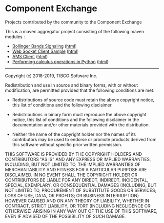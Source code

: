 # Component Exchange

Projects contributed by the community to the Component Exchange

This is a maven aggregator project consisting of the following maven modules :

* [Bollinger Bands Signaling](BollingerBandsSignaling/src/site/markdown/index.md) ([html](https://tibcosoftware.github.io/tibco-streaming-samples/10.5.0-SNAPSHOT/component-exchange/BollingerBandsSignaling/))
* [Web Socket Client Sample](WebSocketClientSample/src/site/markdown/index.md) ([html](https://tibcosoftware.github.io/tibco-streaming-samples/10.5.0-SNAPSHOT/component-exchange/WebSocketClientSample/))
* [AMS Client](ams-client/src/site/markdown/index.md) ([html](https://tibcosoftware.github.io/tibco-streaming-samples/10.5.0-SNAPSHOT/component-exchange/ams-client/))
* [Performing calculus operations in Python](python/src/site/markdown/index.md) ([html](https://tibcosoftware.github.io/tibco-streaming-samples/10.5.0-SNAPSHOT/component-exchange/python/))

---
Copyright (c) 2018-2019, TIBCO Software Inc.

Redistribution and use in source and binary forms, with or without
modification, are permitted provided that the following conditions are met:

* Redistributions of source code must retain the above copyright notice, this
  list of conditions and the following disclaimer.

* Redistributions in binary form must reproduce the above copyright notice,
  this list of conditions and the following disclaimer in the documentation
  and/or other materials provided with the distribution.

* Neither the name of the copyright holder nor the names of its
  contributors may be used to endorse or promote products derived from
  this software without specific prior written permission.

THIS SOFTWARE IS PROVIDED BY THE COPYRIGHT HOLDERS AND CONTRIBUTORS "AS IS"
AND ANY EXPRESS OR IMPLIED WARRANTIES, INCLUDING, BUT NOT LIMITED TO, THE
IMPLIED WARRANTIES OF MERCHANTABILITY AND FITNESS FOR A PARTICULAR PURPOSE ARE
DISCLAIMED. IN NO EVENT SHALL THE COPYRIGHT HOLDER OR CONTRIBUTORS BE LIABLE
FOR ANY DIRECT, INDIRECT, INCIDENTAL, SPECIAL, EXEMPLARY, OR CONSEQUENTIAL
DAMAGES (INCLUDING, BUT NOT LIMITED TO, PROCUREMENT OF SUBSTITUTE GOODS OR
SERVICES; LOSS OF USE, DATA, OR PROFITS; OR BUSINESS INTERRUPTION) HOWEVER
CAUSED AND ON ANY THEORY OF LIABILITY, WHETHER IN CONTRACT, STRICT LIABILITY,
OR TORT (INCLUDING NEGLIGENCE OR OTHERWISE) ARISING IN ANY WAY OUT OF THE USE
OF THIS SOFTWARE, EVEN IF ADVISED OF THE POSSIBILITY OF SUCH DAMAGE.

